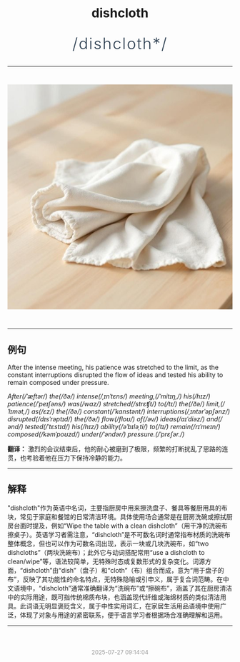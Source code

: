 <div align="center">

# dishcloth

<div style="margin: 30px 0;">
<h1 style="font-size: 2.5em; font-weight: 300; letter-spacing: 2px; margin: 0; color: #2c3e50;">
/dishcloth*/
</h1>
</div>

</div>

---

<div align="center" style="margin: 40px 0;">

![dishcloth](images/dishcloth.png)

</div>

---

## 例句

After the intense meeting, his patience was stretched to the limit, as the constant interruptions disrupted the flow of ideas and tested his ability to remain composed under pressure.

*After(/ˈæftər/) the(/ðə/) intense(/ˌɪnˈtɛns/) meeting,(/ˈmitɪŋ,/) his(/hɪz/) patience(/ˈpeɪʃəns/) was(/wɑz/) stretched(/strɛʧt/) to(/tɪ/) the(/ðə/) limit,(/ˈlɪmət,/) as(/ɛz/) the(/ðə/) constant(/ˈkɑnstənt/) interruptions(/ˌɪntərˈəpʃənz/) disrupted(/dɪsˈrəptɪd/) the(/ðə/) flow(/floʊ/) of(/əv/) ideas(/aɪˈdiəz/) and(/ənd/) tested(/ˈtɛstɪd/) his(/hɪz/) ability(/əˈbɪləˌti/) to(/tɪ/) remain(/rɪˈmeɪn/) composed(/kəmˈpoʊzd/) under(/ˈəndər/) pressure.(/ˈprɛʃər./)*

**翻译：** 激烈的会议结束后，他的耐心被磨到了极限，频繁的打断扰乱了思路的连贯，也考验着他在压力下保持冷静的能力。

---

## 解释

"dishcloth"作为英语中名词，主要指厨房中用来擦洗盘子、餐具等餐厨用具的布块，常见于家庭和餐馆的日常清洁环境。具体使用场合通常是在厨房洗碗或擦拭厨房台面时提及，例如“Wipe the table with a clean dishcloth”（用干净的洗碗布擦桌子）。英语学习者需注意，“dishcloth”是不可数名词时通常指布材质的洗碗布整体概念，但也可以作为可数名词出现，表示一块或几块洗碗布，如“two dishcloths”（两块洗碗布）；此外它与动词搭配常用“use a dishcloth to clean/wipe”等，语法较简单，无特殊时态或复数形式的复杂变化。词源方面，“dishcloth”由“dish”（盘子）和“cloth”（布）组合而成，意为“用于盘子的布”，反映了其功能性的命名特点，无特殊隐喻或引申义，属于复合词范畴。在中文语境中，“dishcloth”通常准确翻译为“洗碗布”或“擦碗布”，涵盖了其在厨房清洁中的实际用途，既可指传统棉质布块，也涵盖现代纤维或海绵材质的类似清洁用具。此词语无明显褒贬含义，属于中性实用词汇，在家居生活用品语境中使用广泛，体现了对象与用途的紧密联系，便于语言学习者根据场合准确理解和运用。


---

<div align="center" style="margin-top: 50px;">
<small style="color: #999; font-size: 0.9em;">2025-07-27 09:14:04</small>
</div>
